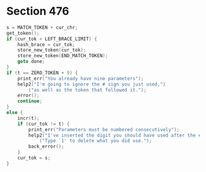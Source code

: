 # Section 476

```c << If the next character is a parameter number, make |cur_tok| a |MATCH| token; but if it is a left brace; store '|LEFT_BRACE|, |END_MATCH|', set |hash_brace|, and |goto done| >>=
s = MATCH_TOKEN + cur_chr;
get_token();
if (cur_tok < LEFT_BRACE_LIMIT) {
    hash_brace = cur_tok;
    store_new_token(cur_tok);
    store_new_token(END_MATCH_TOKEN);
    goto done;
}
if (t == ZERO_TOKEN + 9) {
    print_err("You already have nine parameters");
    help2("I'm going to ignore the # sign you just used,")
        ("as well as the token that followed it.");
    error();
    continue;
}
else {
    incr(t);
    if (cur_tok != t) {
        print_err("Parameters must be numbered consecutively");
        help2("I've inserted the digit you should have used after the #.")
            ("Type `1' to delete what you did use.");
        back_error();
    }
    cur_tok = s;
}
```
